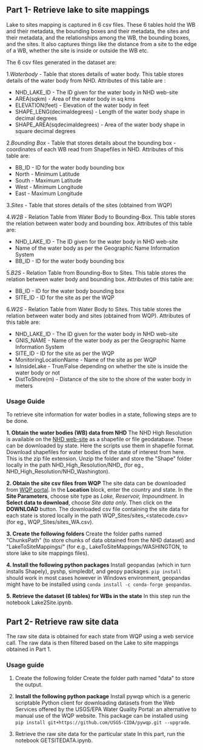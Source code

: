 ## Part 1- Retrieve lake to site mappings ##
Lake to sites mapping is captured in 6 csv files. These 6 tables hold the WB and their metadata, the bounding boxes and their metadata, the sites and their metadata, and the relationships among the WB, the bounding boxes, and the sites. It also captures things like the distance from a site to the edge of a WB, whether the site is inside or outside the WB etc.

The 6 csv files generated in the dataset are: 

1.*Waterbody* - Table that stores details of water body.
  This table stores details of the water body from NHD. Attributes of this table are :
  * NHD_LAKE_ID - The ID given for the water body in NHD web-site
  * AREA(sqkm) - Area of the water body in sq kms
  * ELEVATION(feet) - Elevation of the water body in feet
  * SHAPE_LENG(decimaldegrees) - Length of the water body shape in decimal degrees
  * SHAPE_AREA(sqdecimaldegrees) - Area of the water body shape in square decimal degrees
    
2.*Bounding Box* - Table that stores details about the bounding box - coordinates of each WB read from Shapefiles in NHD. Attributes of this table are:
  * BB_ID - ID for the water body bounding box
  * North - Minimum Latitude
  * South - Maximum Latitude
  * West - Minimum Longitude
  * East - Maximum Longitude
  
3.*Sites* - Table that stores details of the sites (obtained from WQP)

4.*W2B* - Relation Table from Water Body to Bounding-Box. This table stores the relation between water body and bounding box. Attributes of this table are:
  * NHD_LAKE_ID - The ID given for the water body in NHD web-site
  * Name of the water body as per the Geographic Name Information System
  * BB_ID - ID for the water body bounding box

5.*B2S* - Relation Table from Bounding-Box to Sites. This table stores the relation between water body and bounding box. Attributes of this table are:
  * BB_ID - ID for the water body bounding box
  * SITE_ID - ID for the site as per the WQP
  
6.*W2S* - Relation Table from Water Body to Sites. This table stores the relation between water body and sites (obtained from WQP). Attributes of this table are:
  * NHD_LAKE_ID - The ID given for the water body in NHD web-site
  * GNIS_NAME - Name of the water body as per the Geographic Name Information System
  * SITE_ID - ID for the site as per the WQP
  * MonitoringLocationName - Name of the site as per WQP
  * IsInsideLake - True/False depending on whether the site is inside the water body or not
  * DistToShore(m) - Distance of the site to the shore of the water body in meters

### Usage Guide ###

To retrieve site information for water bodies in a state, following steps are to be done.

**1. Obtain the water bodies (WB) data from NHD**
The NHD High Resolution is available on the [NHD web-site](http://prd-tnm.s3-website-us-west-2.amazonaws.com/?prefix=StagedProducts/Hydrography/NHD/State/HighResolution/Shape/) as a shapefile or file geodatabase. These can be downloaded by state. Here the scripts use them in shapefile format. Download shapefiles for water bodies of the state of interest from here. This is the zip file extension. Unzip the folder and store the "Shape" folder locally in the path NHD_High_Resolution/NHD_<state> (for eg., NHD_High_Resolution/NHD_Washington).

**2. Obtain the site csv files from WQP**
The site data can be downloaded from [WQP portal](https://www.waterqualitydata.us/portal/). In the **Location** block, enter the country and state. In the **Site Parameters**, choose site type as *Lake, Reservoir, Impoundment*. In **Select data to download**, choose *Site data only*. Then click on the **DOWNLOAD** button. 
The downloaded csv file containing the site data for each state is stored locally in the path WQP_Sites/sites_<statecode.csv> (for eg., WQP_Sites/sites_WA.csv).

**3. Create the following folders**
Create the folder paths named "ChunksPath" (to store chunks of data obtained from the NHD dataset) and "LakeToSiteMappings/<STATE>" (for e.g., LakeToSiteMappings/WASHINGTON, to store lake to site mappings files).

**4. Install the following python packages**
Install geopandas (which in turn installs Shapely), pyshp, simpledbf, and geopy packages. `pip install` should work in most cases however in Windows environment, geopandas might have to be installed using `conda install -c conda-forge geopandas`.

**5. Retrieve the dataset (6 tables) for WBs in the state**
In this step run the notebook Lake2Site.ipynb. 


## Part 2- Retrieve raw site data ##
The raw site data is obtained for each state from WQP using a web service call. The raw data is then filtered based on the Lake to site mappings obtained in Part 1.

### Usage guide ###
1. Create the following folder
Create the folder path named "data" to store the output. 

2. **Install the following python package**
Install pywqp which is a generic scriptable Python client for downloading datasets from the Web Services offered by the USGS/EPA Water Quality Portal: an alternative to manual use of the WQP website. This package can be installed using `pip install git+https://github.com/USGS-CIDA/pywqp.git --upgrade`.

3. Retrieve the raw site data for the particular state
In this part, run the notebook GETSITEDATA.ipynb.


